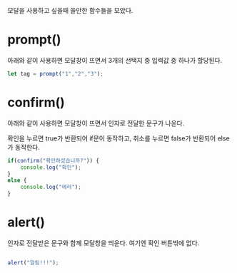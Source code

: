 모달을 사용하고 싶을때 쓸만한 함수들을 모았다.

# prompt()

아래와 같이 사용하면 모달창이 뜨면서 3개의 선택지 중 입력값 중 하나가 할당된다.

```js
let tag = prompt("1","2","3");
```

# confirm()

아래와 같이 사용하면 모달창이 뜨면서 인자로 전달한 문구가 나온다.

확인을 누르면 true가 반환되어 if문이 동작하고, 취소를 누르면 false가 반환되어 else가 동작한다.

```js
if(confirm("확인하셨습니까?")) {
    console.log("확인");
}
else {
    console.log("에러");
}
```

# alert()

인자로 전달받은 문구와 함께 모달창을 띄운다. 여기엔 확인 버튼밖에 없다.

```js

alert("알림!!!");

```
